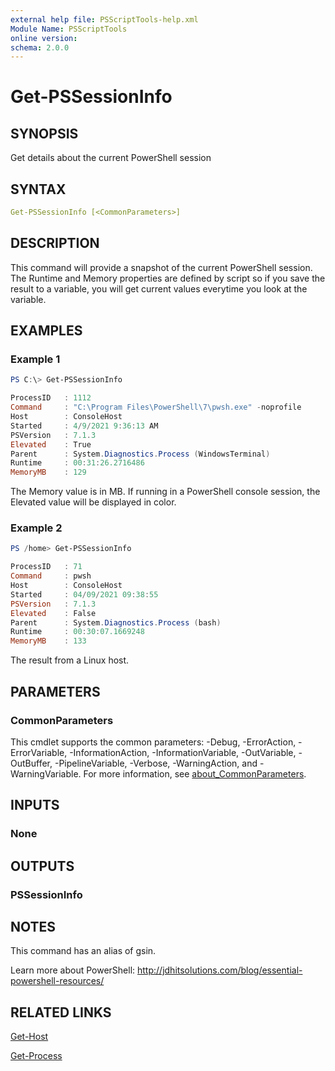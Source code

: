 ```yaml
---
external help file: PSScriptTools-help.xml
Module Name: PSScriptTools
online version:
schema: 2.0.0
---
```


# Get-PSSessionInfo

## SYNOPSIS

Get details about the current PowerShell session

## SYNTAX

```yaml
Get-PSSessionInfo [<CommonParameters>]
```

## DESCRIPTION

This command will provide a snapshot of the current PowerShell session. The Runtime and Memory properties are defined by script so if you save the result to a variable, you will get current values everytime you look at the variable.

## EXAMPLES

### Example 1

```powershell
PS C:\> Get-PSSessionInfo

ProcessID   : 1112
Command     : "C:\Program Files\PowerShell\7\pwsh.exe" -noprofile
Host        : ConsoleHost
Started     : 4/9/2021 9:36:13 AM
PSVersion   : 7.1.3
Elevated    : True
Parent      : System.Diagnostics.Process (WindowsTerminal)
Runtime     : 00:31:26.2716486
MemoryMB    : 129
```

The Memory value is in MB. If running in a PowerShell console session, the Elevated value will be displayed in color.

### Example 2

```powershell
PS /home> Get-PSSessionInfo

ProcessID   : 71
Command     : pwsh
Host        : ConsoleHost
Started     : 04/09/2021 09:38:55
PSVersion   : 7.1.3
Elevated    : False
Parent      : System.Diagnostics.Process (bash)
Runtime     : 00:30:07.1669248
MemoryMB    : 133
```

The result from a Linux host.

## PARAMETERS

### CommonParameters

This cmdlet supports the common parameters: -Debug, -ErrorAction, -ErrorVariable, -InformationAction, -InformationVariable, -OutVariable, -OutBuffer, -PipelineVariable, -Verbose, -WarningAction, and -WarningVariable. For more information, see [about_CommonParameters](http://go.microsoft.com/fwlink/?LinkID=113216).

## INPUTS

### None

## OUTPUTS

### PSSessionInfo

## NOTES

This command has an alias of gsin.

Learn more about PowerShell: http://jdhitsolutions.com/blog/essential-powershell-resources/

## RELATED LINKS

[Get-Host]()

[Get-Process]()

